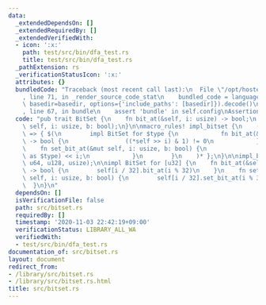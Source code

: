 ```yaml
---
data:
  _extendedDependsOn: []
  _extendedRequiredBy: []
  _extendedVerifiedWith:
  - icon: ':x:'
    path: test/src/bin/dfa_test.rs
    title: test/src/bin/dfa_test.rs
  _pathExtension: rs
  _verificationStatusIcon: ':x:'
  attributes: {}
  bundledCode: "Traceback (most recent call last):\n  File \"/opt/hostedtoolcache/Python/3.9.0/x64/lib/python3.9/site-packages/onlinejudge_verify/documentation/build.py\"\
    , line 71, in _render_source_code_stat\n    bundled_code = language.bundle(stat.path,\
    \ basedir=basedir, options={'include_paths': [basedir]}).decode()\n  File \"/opt/hostedtoolcache/Python/3.9.0/x64/lib/python3.9/site-packages/onlinejudge_verify/languages/user_defined.py\"\
    , line 67, in bundle\n    assert 'bundle' in self.config\nAssertionError\n"
  code: "pub trait BitSet {\n    fn bit_at(&self, i: usize) -> bool;\n    fn set_bit_at(&mut\
    \ self, i: usize, b: bool);\n}\n\nmacro_rules! impl_bitset {\n    ($($type:ty),*)\
    \ => { $(\n        impl BitSet for $type {\n            fn bit_at(&self, i: usize)\
    \ -> bool {\n                ((*self >> i) & 1) != 0\n            }\n        \
    \    fn set_bit_at(&mut self, i: usize, b: bool) {\n                *self |= (b\
    \ as $type) << i;\n            }\n        }\n    )* };\n}\n\nimpl_bitset!(u32,\
    \ u64, u128, usize);\n\nimpl BitSet for [u32] {\n    fn bit_at(&self, i: usize)\
    \ -> bool {\n        self[i / 32].bit_at(i % 32)\n    }\n    fn set_bit_at(&mut\
    \ self, i: usize, b: bool) {\n        self[i / 32].set_bit_at(i % 32, b);\n  \
    \  }\n}\n"
  dependsOn: []
  isVerificationFile: false
  path: src/bitset.rs
  requiredBy: []
  timestamp: '2020-11-03 22:42:19+09:00'
  verificationStatus: LIBRARY_ALL_WA
  verifiedWith:
  - test/src/bin/dfa_test.rs
documentation_of: src/bitset.rs
layout: document
redirect_from:
- /library/src/bitset.rs
- /library/src/bitset.rs.html
title: src/bitset.rs
---
```

